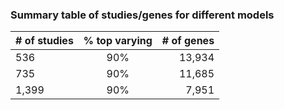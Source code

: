 
### Summary table of studies/genes for different models

| # of studies | % top varying | # of genes |
|----------|:-------------:|------:|
| 536 | 90% | 13,934 |
| 735 | 90% | 11,685 |
| 1,399 | 90% | 7,951 |